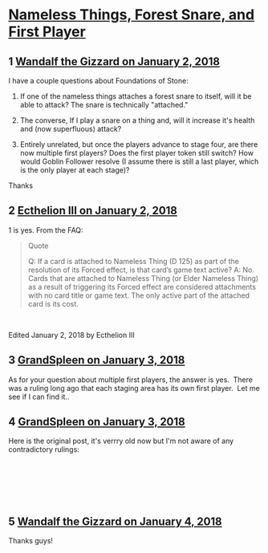 # [Nameless Things, Forest Snare, and First Player](https://community.fantasyflightgames.com/topic/266594-nameless-things-forest-snare-and-first-player/)

## 1 [Wandalf the Gizzard on January 2, 2018](https://community.fantasyflightgames.com/topic/266594-nameless-things-forest-snare-and-first-player/?do=findComment&comment=3150203)

I have a couple questions about Foundations of Stone:

1) If one of the nameless things attaches a forest snare to itself, will it be able to attack? The snare is technically "attached."

2) The converse, If I play a snare on a thing and, will it increase it's health and (now superfluous) attack?

3) Entirely unrelated, but once the players advance to stage four, are there now multiple first players? Does the first player token still switch? How would Goblin Follower resolve (I assume there is still a last player, which is the only player at each stage)?

Thanks

## 2 [Ecthelion III on January 2, 2018](https://community.fantasyflightgames.com/topic/266594-nameless-things-forest-snare-and-first-player/?do=findComment&comment=3150308)

1 is yes. From the FAQ:

> Quote
> 
> Q: If a card is attached to Nameless Thing (D 125) as part of the resolution of its Forced effect, is that card’s game text active? A: No. Cards that are attached to Nameless Thing (or Elder Nameless Thing) as a result of triggering its Forced effect are considered attachments with no card title or game text. The only active part of the attached card is its cost.

 

Edited January 2, 2018 by Ecthelion III

## 3 [GrandSpleen on January 3, 2018](https://community.fantasyflightgames.com/topic/266594-nameless-things-forest-snare-and-first-player/?do=findComment&comment=3153037)

As for your question about multiple first players, the answer is yes.  There was a ruling long ago that each staging area has its own first player.  Let me see if I can find it..

## 4 [GrandSpleen on January 3, 2018](https://community.fantasyflightgames.com/topic/266594-nameless-things-forest-snare-and-first-player/?do=findComment&comment=3153044)

Here is the original post, it's verrry old now but I'm not aware of any contradictory rulings:

 

 

 

## 5 [Wandalf the Gizzard on January 4, 2018](https://community.fantasyflightgames.com/topic/266594-nameless-things-forest-snare-and-first-player/?do=findComment&comment=3154152)

Thanks guys!

